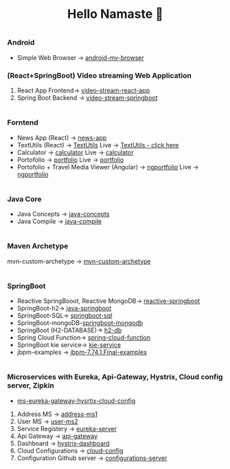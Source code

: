 # <p align="center"> Hello Namaste :pray: </p>
#
### Android
 - Simple Web Browser -> [android-my-browser](https://github.com/tsmahur/android-my-browser)
### (React+SpringBoot) Video streaming Web Application
1. React App Frontend-> [video-stream-react-app](https://github.com/tsmahur/video-stream-react-app)
2. Spring Boot Backend -> [video-stream-springboot](https://github.com/tsmahur/video-stream-springboot)
#
### Forntend
 - News App (React) -> [news-app](https://github.com/tsmahur/news-app)  
 - TextUtils (React) -> [TextUtils](https://github.com/tsmahur/TextUtils)  Live ->  [TextUtils - click here](https://tsmahur.github.io/TextUtils)
 - Calculator -> [calculator](https://github.com/tsmahur/calculator) Live -> [calculator](https://tsmahur.github.io/calculator/)
 - Portofolio -> [portfolio](https://github.com/tsmahur/portfolio)   Live -> [portfolio](https://tsmahur.github.io/portfolio/)
 - Portofolio + Travel Media Viewer (Angular) -> [ngportfolio](https://github.com/tsmahur/ngportfolio)   Live -> [ngportfolio](https://tsmahur.github.io/ngportfolio/)
#
### Java Core
- Java Concepts -> [java-concepts](https://github.com/tsmahur/java-concepts)
- Java Compile -> [java-compile](https://github.com/tsmahur/java-compile)
#
### Maven Archetype
mvn-custom-archetype -> [mvn-custom-archetype](https://github.com/tsmahur/mvn-custom-archetype)
#
### SpringBoot
 - Reactive SpringBooot, Reactive MongoDB-> [reactive-springboot](https://github.com/tsmahur/reactive-springboot)
 - SpringBoot-h2-> [java-springboot](https://github.com/tsmahur/java-springboot)
 - SpringBoot-SQL-> [springboot-sql](https://github.com/tsmahur/springboot-sql)
 - SpringBoot-mongoDB-[springboot-mongodb](https://github.com/tsmahur/springboot-mongodb)
 - SpringBoot (H2-DATABASE)-> [h2-db](https://github.com/tsmahur/h2-db)
 - Spring Cloud Function-> [spring-cloud-function](https://github.com/tsmahur/spring-cloud-function)
 - SpringBoot kie service-> [kie-service](https://github.com/tsmahur/kie-service)
 - jbpm-examples -> [jbpm-7.74.1.Final-examples](https://github.com/tsmahur/jbpm-7.74.1.Final-examples)
#
### Microservices with Eureka, Api-Gateway, Hystrix, Cloud config server, Zipkin
   - [ms-eureka-gateway-hysrtix-cloud-config](https://github.com/tsmahur/ms-eureka-gateway-hysrtix-cloud-config)
1. Address MS -> [address-ms1](https://github.com/tsmahur/address-ms1)
2. User MS -> [user-ms2](https://github.com/tsmahur/user-ms2)
3. Service Registery -> [eureka-server](https://github.com/tsmahur/eureka-server)
4. Api Gateway -> [api-gateway](https://github.com/tsmahur/api-gateway)
5. Dashboard -> [hystrix-dashboard](https://github.com/tsmahur/hystrix-dashboard/)
6. Cloud Configurations -> [cloud-config](https://github.com/tsmahur/cloud-config)
7. Configuration Github server -> [configurations-server](https://github.com/tsmahur/configurations-server)
